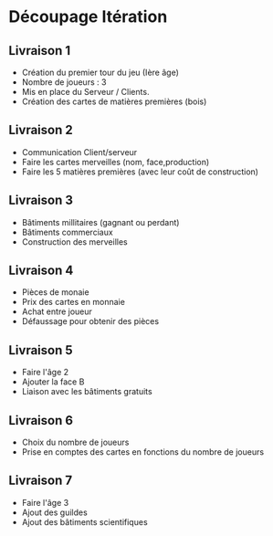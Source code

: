  # Découpage Itération

## Livraison 1

- Création du premier tour du jeu (Ière âge)
- Nombre de joueurs : 3
- Mis en place du Serveur / Clients.
- Création des cartes de matières premières (bois)



## Livraison 2

- Communication Client/serveur
- Faire les cartes merveilles (nom, face,production)
- Faire les 5 matières premières (avec leur coût de construction)

## Livraison 3

- Bâtiments millitaires (gagnant ou perdant)
- Bâtiments commerciaux
- Construction des merveilles

## Livraison 4

- Pièces de monaie
- Prix des cartes en monnaie
- Achat entre joueur
- Défaussage pour obtenir des pièces

## Livraison 5

- Faire l'âge 2
- Ajouter la face B
- Liaison avec les bâtiments gratuits

## Livraison 6

- Choix du nombre de joueurs
- Prise en comptes des cartes en fonctions du nombre de joueurs

## Livraison 7

- Faire l&#39;âge 3
- Ajout des guildes
- Ajout des bâtiments scientifiques
